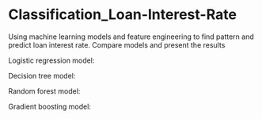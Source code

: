 # Classification_Loan-Interest-Rate
Using machine learning models and feature engineering to find pattern and  predict loan interest rate. Compare models and present the results 

Logistic regression model: 

Decision tree model: 

Random forest model:

Gradient boosting model:
